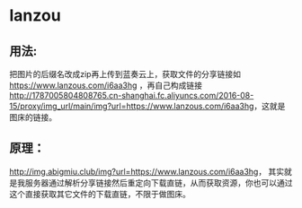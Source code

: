 # lanzou


## 用法:

把图片的后缀名改成zip再上传到蓝奏云上，获取文件的分享链接如<https://www.lanzous.com/i6aa3hg> ，再自己构成链接<http://1787005804808765.cn-shanghai.fc.aliyuncs.com/2016-08-15/proxy/img_url/main/img?url=https://www.lanzous.com/i6aa3hg>，这就是图床的链接。

## 原理：

<http://img.abigmiu.club/img?url=https://www.lanzous.com/i6aa3hg>， 其实就是我服务器通过解析分享链接然后重定向下载直链，从而获取资源，你也可以通过这个直接获取其它文件的下载直链，不限于做图床。

